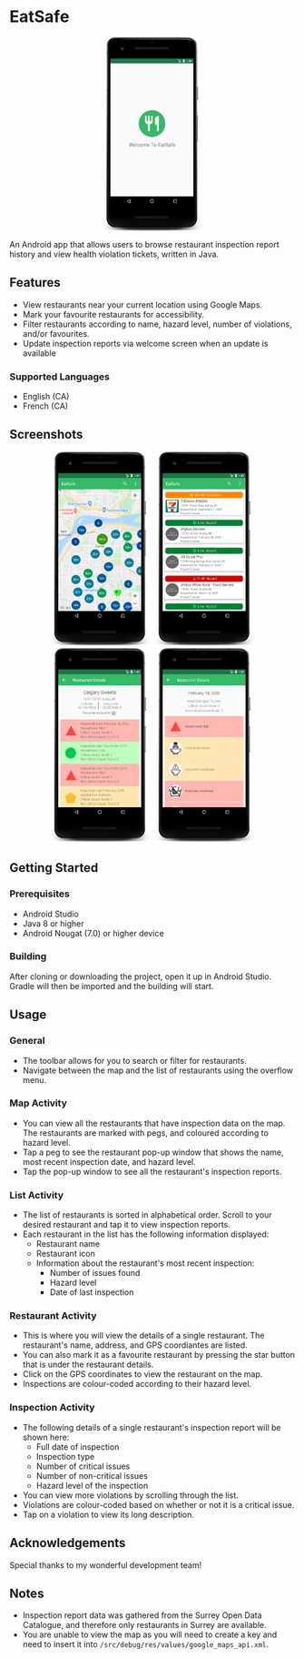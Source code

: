 # EatSafe
<p align="center">
  <img src="https://github.com/icextreme/eatsafe/blob/master/images/Welcome.png" height="342" width="180" align="center"/>
</p>

An Android app that allows users to browse restaurant inspection report history and view health violation tickets, written in Java.

## Features
* View restaurants near your current location using Google Maps.
* Mark your favourite restaurants for accessibility.
* Filter restaurants according to name, hazard level, number of violations, and/or favourites.
* Update inspection reports via welcome screen when an update is available

### Supported Languages
* English (CA)
* French (CA)

## Screenshots
<p align="center">
  <img src="https://github.com/icextreme/eatsafe/blob/master/images/Map.png" height="342" width="180"/>
  <img src="https://github.com/icextreme/eatsafe/blob/master/images/List.png" height="342" width="180"/>
  <img src="https://github.com/icextreme/eatsafe/blob/master/images/Inspections.png" height="342" width="180"/>
  <img src="https://github.com/icextreme/eatsafe/blob/master/images/Violations.png" height="342" width="180"/>
</p>

## Getting Started
### Prerequisites
* Android Studio
* Java 8 or higher
* Android Nougat (7.0) or higher device 

### Building
After cloning or downloading the project, open it up in Android Studio. Gradle will then be imported and the building will start.

## Usage
### General
* The toolbar allows for you to search or filter for restaurants.
* Navigate between the map and the list of restaurants using the overflow menu.

### Map Activity
* You can view all the restaurants that have inspection data on the map. The restaurants are marked with pegs, and coloured according to hazard level.
* Tap a peg to see the restaurant pop-up window that shows the name, most recent inspection date, and hazard level.
* Tap the pop-up window to see all the restaurant's inspection reports.

### List Activity
* The list of restaurants is sorted in alphabetical order. Scroll to your desired restaurant and tap it to view inspection reports.
* Each restaurant in the list has the following information displayed:
  * Restaurant name
  * Restaurant icon
  * Information about the restaurant's most recent inspection:
    * Number of issues found
    * Hazard level
    * Date of last inspection
    
### Restaurant Activity
* This is where you will view the details of a single restaurant. The restaurant's name, address, and GPS coordiantes are listed.
* You can also mark it as a favourite restaurant by pressing the star button that is under the restaurant details. 
* Click on the GPS coordinates to view the restaurant on the map.
* Inspections are colour-coded according to their hazard level.

### Inspection Activity
* The following details of a single restaurant's inspection report will be shown here:
  * Full date of inspection
  * Inspection type
  * Number of critical issues
  * Number of non-critical issues
  * Hazard level of the inspection
 * You can view more violations by scrolling through the list.
 * Violations are colour-coded based on whether or not it is a critical issue.
 * Tap on a violation to view its long description.

## Acknowledgements
Special thanks to my wonderful development team!

## Notes
* Inspection report data was gathered from the Surrey Open Data Catalogue, and therefore only restaurants in Surrey are available.
* You are unable to view the map as you will need to create a key and need to insert it into ``/src/debug/res/values/google_maps_api.xml``.

